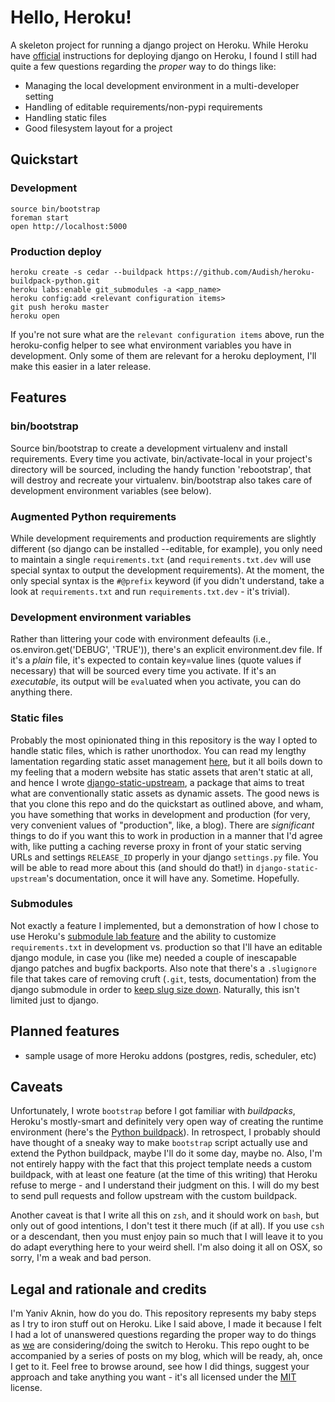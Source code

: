 # Hello, Heroku! #

A skeleton project for running a django project on Heroku. While Heroku have [official](http://devcenter.heroku.com/articles/django) instructions for deploying django on Heroku, I found I still had quite a few questions regarding the _proper_ way to do things like:

* Managing the local development environment in a multi-developer setting
* Handling of editable requirements/non-pypi requirements
* Handling static files
* Good filesystem layout for a project

## Quickstart ##

### Development ###

    source bin/bootstrap
    foreman start
    open http://localhost:5000

### Production deploy ###

    heroku create -s cedar --buildpack https://github.com/Audish/heroku-buildpack-python.git
    heroku labs:enable git_submodules -a <app_name>
    heroku config:add <relevant configuration items>
    git push heroku master
    heroku open

If you're not sure what are the `relevant configuration items` above, run the heroku-config helper to see what environment variables you have in development. Only some of them are relevant for a heroku deployment, I'll make this easier in a later release.

## Features ##

### bin/bootstrap ###

Source bin/bootstrap to create a development virtualenv and install requirements. Every time you activate, bin/activate-local in your project's directory will be sourced, including the handy function 'rebootstrap', that will destroy and recreate your virtualenv. bin/bootstrap also takes care of development environment variables (see below).

### Augmented Python requirements ###

While development requirements and production requirements are slightly different (so django can be installed --editable, for example), you only need to maintain a single `requirements.txt` (and `requirements.txt.dev` will use special syntax to output the development requirements). At the moment, the only special syntax is the `#@prefix` keyword (if you didn't understand, take a look at `requirements.txt` and run `requirements.txt.dev` - it's trivial).

### Development environment variables ###

Rather than littering your code with environment defeaults (i.e., os.environ.get('DEBUG', 'TRUE')), there's an explicit environment.dev file. If it's a _plain_ file, it's expected to contain key=value lines (quote values if necessary) that will be sourced every time you activate. If it's an _executable_, its output will be `eval`uated when you activate, you can do anything there.

### Static files ###

Probably the most opinionated thing in this repository is the way I opted to handle static files, which is rather unorthodox. You can read my lengthy lamentation regarding static asset management [here](http://tech.blog.aknin.name/2011/12/28/i-wish-someone-wrote-django-static-upstream-maybe-even-me/), but it all boils down to my feeling that a modern website has static assets that aren't static at all, and hence I wrote [django-static-upstream](https://github.com/yaniv-aknin/django-static-upstream), a package that aims to treat what are conventionally static assets as dynamic assets. The good news is that you clone this repo and do the quickstart as outlined above, and wham, you have something that works in development and production (for very, very convenient values of "production", like, a blog). There are *significant* things to do if you want this to work in production in a manner that I'd agree with, like putting a caching reverse proxy in front of your static serving URLs and settings `RELEASE_ID` properly in your django `settings.py` file. You will be able to read more about this (and should do that!) in `django-static-upstream`'s documentation, once it will have any. Sometime. Hopefully.


### Submodules ###

Not exactly a feature I implemented, but a demonstration of how I chose to use Heroku's [submodule lab feature](http://devcenter.heroku.com/articles/git-submodules) and the ability to customize `requirements.txt` in development vs. production so that I'll have an editable django module, in case you (like me) needed a couple of inescapable django patches and bugfix backports. Also note that there's a `.slugignore` file that takes care of removing cruft (`.git`, tests, documentation) from the django submodule in order to [keep slug size down](http://devcenter.heroku.com/articles/slug-size). Naturally, this isn't limited just to django.

## Planned features ##

* sample usage of more Heroku addons (postgres, redis, scheduler, etc)

## Caveats ##

Unfortunately, I wrote `bootstrap` before I got familiar with *buildpacks*, Heroku's mostly-smart and definitely very open way of creating the runtime environment (here's the [Python buildpack](https://github.com/heroku/heroku-buildpack-python)). In retrospect, I probably should have thought of a sneaky way to make `bootstrap` script actually use and extend the Python buildpack, maybe I'll do it some day, maybe no. Also, I'm not entirely happy with the fact that this project template needs a custom buildpack, with at least one feature (at the time of this writing) that Heroku refuse to merge - and I understand their judgment on this. I will do my best to send pull requests and follow upstream with the custom buildpack.

Another caveat is that I write all this on `zsh`, and it should work on `bash`, but only out of good intentions, I don't test it there much (if at all). If you use `csh` or a descendant, then you must enjoy pain so much that I will leave it to you do adapt everything here to your weird shell. I'm also doing it all on OSX, so sorry, I'm a weak and bad person.

## Legal and rationale and credits ##
I'm Yaniv Aknin, how do you do. This repository represents my baby steps as I try to iron stuff out on Heroku. Like I said above, I made it because I felt I had a lot of unanswered questions regarding the proper way to do things as [we](http://www.audish.com) are considering/doing the switch to Heroku. This repo ought to be accompanied by a series of posts on my blog, which will be ready, ah, once I get to it. Feel free to browse around, see how I did things, suggest your approach and take anything you want - it's all licensed under the [MIT](http://www.opensource.org/licenses/mit-license.php) license.
